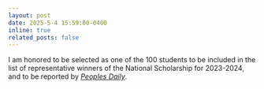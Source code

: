 ```yaml
---
layout: post
date: 2025-5-4 15:59:00-0400
inline: true
related_posts: false
---
```


I am honored to be selected as one of the 100 students to be included in the list of representative winners of the National Scholarship for 2023-2024, and to be reported by [*Peoples Daily*](https://www.peopleapp.com/column/30048969901-500006239679).

